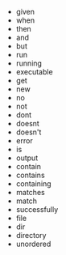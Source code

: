- given
- when
- then
- and
- but
- run
- running
- executable
- get
- new
- no
- not
- dont
- doesnt
- doesn't
- error
- is
- output
- contain
- contains
- containing
- matches
- match
- successfully
- file
- dir
- directory
- unordered
